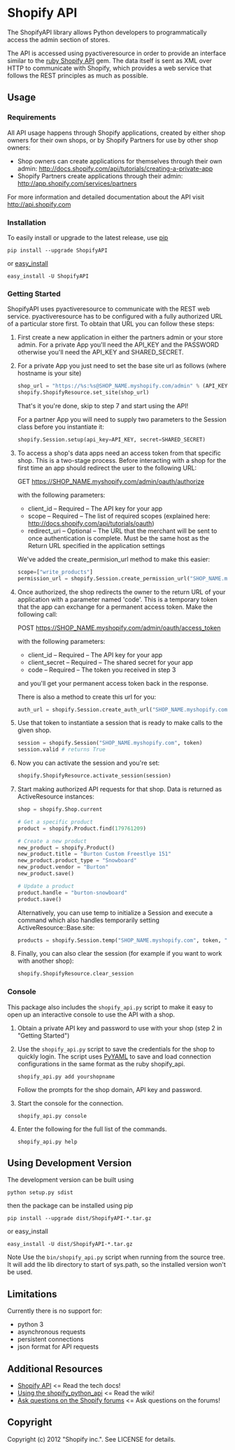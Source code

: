 # Shopify API

The ShopifyAPI library allows Python developers to programmatically
access the admin section of stores.

The API is accessed using pyactiveresource in order to provide an
interface similar to the
[ruby Shopify API](https://github.com/shopify/shopify_api) gem.
The data itself is sent as XML over HTTP to communicate with Shopify,
which provides a web service that follows the REST principles as
much as possible.

## Usage

### Requirements

All API usage happens through Shopify applications, created by
either shop owners for their own shops, or by Shopify Partners for
use by other shop owners:

* Shop owners can create applications for themselves through their 
own admin: <http://docs.shopify.com/api/tutorials/creating-a-private-app>
* Shopify Partners create applications through their admin:
  <http://app.shopify.com/services/partners>

For more information and detailed documentation about the API visit
<http://api.shopify.com>

### Installation

To easily install or upgrade to the latest release, use
[pip](http://www.pip-installer.org/)

```shell
pip install --upgrade ShopifyAPI
```

or [easy_install](http://packages.python.org/distribute/easy_install.html)

```shell
easy_install -U ShopifyAPI
```

### Getting Started

ShopifyAPI uses pyactiveresource to communicate with the REST web
service. pyactiveresource has to be configured with a fully authorized
URL of a particular store first. To obtain that URL you can follow
these steps:

1.  First create a new application in either the partners admin or
    your store admin. For a private App you'll need the API_KEY and 
    the PASSWORD otherwise you'll need the API_KEY and SHARED_SECRET.

2. For a private App you just need to set the base site url as 
    follows (where hostname is your site)

    ```python
    shop_url = "https://%s:%s@SHOP_NAME.myshopify.com/admin" % (API_KEY, PASSWORD)
    shopify.ShopifyResource.set_site(shop_url)
    ```

    That's it you're done, skip to step 7 and start using the API!

    For a partner App you will need to supply two parameters to the 
    Session class before you instantiate it:

    ```python
    shopify.Session.setup(api_key=API_KEY, secret=SHARED_SECRET)
    ```

3.  To access a shop's data apps need an access token from that specific shop.
    This is a two-stage process. Before interacting with a shop for the first 
    time an app should redirect the user to the following URL:

     GET https://SHOP_NAME.myshopify.com/admin/oauth/authorize

    with the following parameters:

     * client_id – Required – The API key for your app
     * scope – Required – The list of required scopes (explained here:
     http://docs.shopify.com/api/tutorials/oauth)
     * redirect_uri – Optional – The URL that the merchant will be sent 
       to once authentication is complete. Must be the same host as the 
       Return URL specified in the application settings

    We've added the create_permision_url method to make this easier:
     ```python
     scope=["write_products"]
     permission_url = shopify.Session.create_permission_url("SHOP_NAME.myshopify.com", scope, redirect_uri=None) 
     ```

4. Once authorized, the shop redirects the owner to the return URL of your
   application with a parameter named 'code'. This is a temporary token
   that the app can exchange for a permanent access token. Make the following call:

    POST https://SHOP_NAME.myshopify.com/admin/oauth/access_token

   with the following parameters:
   
    * client_id – Required – The API key for your app
    * client_secret – Required – The shared secret for your app
    * code – Required – The token you received in step 3

   and you'll get your permanent access token back in the response.

    There is also a method to create this url for you:
     ```python
     auth_url = shopify.Session.create_auth_url("SHOP_NAME.myshopify.com", code)
     ```

5.  Use that token to instantiate a session that is ready to make 
    calls to the given shop.

    ```python
    session = shopify.Session("SHOP_NAME.myshopify.com", token)
    session.valid # returns True
    ```

6.  Now you can activate the session and you're set:

    ```python
    shopify.ShopifyResource.activate_session(session)
    ```

7.  Start making authorized API requests for that shop. Data is returned as
    ActiveResource instances:

    ```python
    shop = shopify.Shop.current

    # Get a specific product
    product = shopify.Product.find(179761209)

    # Create a new product
    new_product = shopify.Product()
    new_product.title = "Burton Custom Freestlye 151"
    new_product.product_type = "Snowboard"
    new_product.vendor = "Burton"
    new_product.save()

    # Update a product
    product.handle = "burton-snowboard"
    product.save()
    ```

    Alternatively, you can use temp to initialize a Session and execute a command which also handles temporarily setting ActiveResource::Base.site:

     ```python
     products = shopify.Session.temp("SHOP_NAME.myshopify.com", token, "shopify.Product.find()")
     ```

8.  Finally, you can also clear the session (for example if you want to work with another shop):

     ```python
     shopify.ShopifyResource.clear_session
     ```

### Console

This package also includes the `shopify_api.py` script to make it easy to
open up an interactive console to use the API with a shop.

1.  Obtain a private API key and password to use with your shop 
    (step 2 in "Getting Started")

2.  Use the `shopify_api.py` script to save the credentials for the
    shop to quickly login. The script uses [PyYAML](http://pyyaml.org/) to save
    and load connection configurations in the same format as the ruby
    shopify\_api.

    ```shell
    shopify_api.py add yourshopname
    ```

    Follow the prompts for the shop domain, API key and password.

3.  Start the console for the connection.

    ```shell
    shopify_api.py console
    ```

4.  Enter the following for the full list of the commands.

    ```shell
    shopify_api.py help
    ```

## Using Development Version

The development version can be built using

```shell
python setup.py sdist
```

then the package can be installed using pip

```shell
pip install --upgrade dist/ShopifyAPI-*.tar.gz
```

or easy_install

```shell
easy_install -U dist/ShopifyAPI-*.tar.gz
```

Note Use the `bin/shopify_api.py` script when running from the source tree.
It will add the lib directory to start of sys.path, so the installed
version won't be used.

## Limitations

Currently there is no support for:

* python 3
* asynchronous requests
* persistent connections
* json format for API requests

## Additional Resources

* [Shopify API](http://api.shopify.com) <= Read the tech docs!
* [Using the shopify_python_api](http://wiki.shopify.com/Using_the_shopify_python_api) <= Read the wiki!
* [Ask questions on the Shopify forums](http://ecommerce.shopify.com/c/shopify-apis-and-technology) <= Ask questions on the forums!

## Copyright

Copyright (c) 2012 "Shopify inc.". See LICENSE for details.
